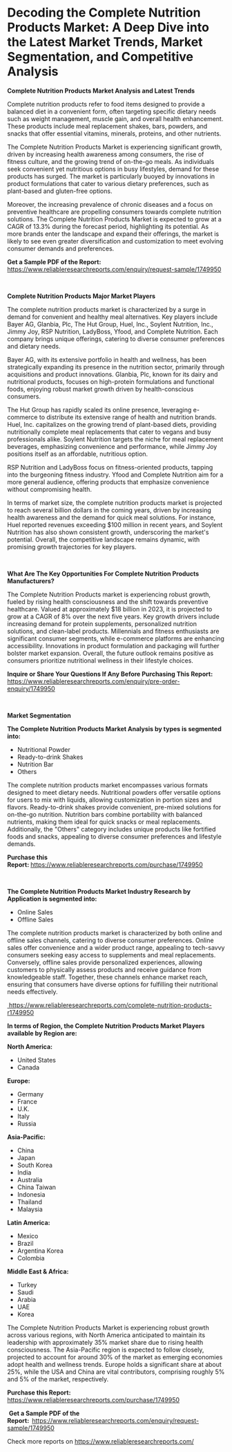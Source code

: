 <p><h1>Decoding the Complete Nutrition Products Market: A Deep Dive into the Latest Market Trends, Market Segmentation, and Competitive Analysis</h1></p><p><strong>Complete Nutrition Products Market Analysis and Latest Trends</strong></p>
<p><p>Complete nutrition products refer to food items designed to provide a balanced diet in a convenient form, often targeting specific dietary needs such as weight management, muscle gain, and overall health enhancement. These products include meal replacement shakes, bars, powders, and snacks that offer essential vitamins, minerals, proteins, and other nutrients.</p><p>The Complete Nutrition Products Market is experiencing significant growth, driven by increasing health awareness among consumers, the rise of fitness culture, and the growing trend of on-the-go meals. As individuals seek convenient yet nutritious options in busy lifestyles, demand for these products has surged. The market is particularly buoyed by innovations in product formulations that cater to various dietary preferences, such as plant-based and gluten-free options.</p><p>Moreover, the increasing prevalence of chronic diseases and a focus on preventive healthcare are propelling consumers towards complete nutrition solutions. The Complete Nutrition Products Market is expected to grow at a CAGR of 13.3% during the forecast period, highlighting its potential. As more brands enter the landscape and expand their offerings, the market is likely to see even greater diversification and customization to meet evolving consumer demands and preferences.</p></p>
<p><strong>Get a Sample PDF of the Report:&nbsp;</strong> <a href="https://www.reliableresearchreports.com/enquiry/request-sample/1749950?utm_campaign=2202&utm_medium=2&utm_source=Github&utm_content=ia&utm_term=07042025&utm_id=complete-nutrition-products">https://www.reliableresearchreports.com/enquiry/request-sample/1749950</a></p>
<p>&nbsp;</p>
<p><strong>Complete Nutrition Products Major Market Players</strong></p>
<p><p>The complete nutrition products market is characterized by a surge in demand for convenient and healthy meal alternatives. Key players include Bayer AG, Glanbia, Plc, The Hut Group, Huel, Inc., Soylent Nutrition, Inc., Jimmy Joy, RSP Nutrition, LadyBoss, Yfood, and Complete Nutrition. Each company brings unique offerings, catering to diverse consumer preferences and dietary needs.</p><p>Bayer AG, with its extensive portfolio in health and wellness, has been strategically expanding its presence in the nutrition sector, primarily through acquisitions and product innovations. Glanbia, Plc, known for its dairy and nutritional products, focuses on high-protein formulations and functional foods, enjoying robust market growth driven by health-conscious consumers.</p><p>The Hut Group has rapidly scaled its online presence, leveraging e-commerce to distribute its extensive range of health and nutrition brands. Huel, Inc. capitalizes on the growing trend of plant-based diets, providing nutritionally complete meal replacements that cater to vegans and busy professionals alike. Soylent Nutrition targets the niche for meal replacement beverages, emphasizing convenience and performance, while Jimmy Joy positions itself as an affordable, nutritious option.</p><p>RSP Nutrition and LadyBoss focus on fitness-oriented products, tapping into the burgeoning fitness industry. Yfood and Complete Nutrition aim for a more general audience, offering products that emphasize convenience without compromising health.</p><p>In terms of market size, the complete nutrition products market is projected to reach several billion dollars in the coming years, driven by increasing health awareness and the demand for quick meal solutions. For instance, Huel reported revenues exceeding $100 million in recent years, and Soylent Nutrition has also shown consistent growth, underscoring the market's potential. Overall, the competitive landscape remains dynamic, with promising growth trajectories for key players.</p></p>
<p>&nbsp;</p>
<p><strong>What Are The Key Opportunities For Complete Nutrition Products Manufacturers?</strong></p>
<p><p>The Complete Nutrition Products market is experiencing robust growth, fueled by rising health consciousness and the shift towards preventive healthcare. Valued at approximately $18 billion in 2023, it is projected to grow at a CAGR of 8% over the next five years. Key growth drivers include increasing demand for protein supplements, personalized nutrition solutions, and clean-label products. Millennials and fitness enthusiasts are significant consumer segments, while e-commerce platforms are enhancing accessibility. Innovations in product formulation and packaging will further bolster market expansion. Overall, the future outlook remains positive as consumers prioritize nutritional wellness in their lifestyle choices.</p></p>
<p><strong>Inquire or Share Your Questions If Any Before Purchasing This Report:</strong> <a href="https://www.reliableresearchreports.com/enquiry/pre-order-enquiry/1749950?utm_campaign=2202&utm_medium=2&utm_source=Github&utm_content=ia&utm_term=07042025&utm_id=complete-nutrition-products">https://www.reliableresearchreports.com/enquiry/pre-order-enquiry/1749950</a></p>
<p>&nbsp;</p>
<p><strong>Market Segmentation</strong></p>
<p><strong>The Complete Nutrition Products Market Analysis by types is segmented into:</strong></p>
<p><ul><li>Nutritional Powder</li><li>Ready-to-drink Shakes</li><li>Nutrition Bar</li><li>Others</li></ul></p>
<p><p>The complete nutrition products market encompasses various formats designed to meet dietary needs. Nutritional powders offer versatile options for users to mix with liquids, allowing customization in portion sizes and flavors. Ready-to-drink shakes provide convenient, pre-mixed solutions for on-the-go nutrition. Nutrition bars combine portability with balanced nutrients, making them ideal for quick snacks or meal replacements. Additionally, the "Others" category includes unique products like fortified foods and snacks, appealing to diverse consumer preferences and lifestyle demands.</p></p>
<p><strong>Purchase this Report:&nbsp;</strong><a href="https://www.reliableresearchreports.com/purchase/1749950?utm_campaign=2202&utm_medium=2&utm_source=Github&utm_content=ia&utm_term=07042025&utm_id=complete-nutrition-products">https://www.reliableresearchreports.com/purchase/1749950</a></p>
<p>&nbsp;</p>
<p><strong>The Complete Nutrition Products Market Industry Research by Application is segmented into:</strong></p>
<p><ul><li>Online Sales</li><li>Offline Sales</li></ul></p>
<p><p>The complete nutrition products market is characterized by both online and offline sales channels, catering to diverse consumer preferences. Online sales offer convenience and a wider product range, appealing to tech-savvy consumers seeking easy access to supplements and meal replacements. Conversely, offline sales provide personalized experiences, allowing customers to physically assess products and receive guidance from knowledgeable staff. Together, these channels enhance market reach, ensuring that consumers have diverse options for fulfilling their nutritional needs effectively.</p></p>
<p><a href="https://www.reliableresearchreports.com/complete-nutrition-products-r1749950?utm_campaign=2202&utm_medium=2&utm_source=Github&utm_content=ia&utm_term=07042025&utm_id=complete-nutrition-products">&nbsp;https://www.reliableresearchreports.com/complete-nutrition-products-r1749950</a></p>
<p><strong>In terms of Region, the Complete Nutrition Products Market Players available by Region are:</strong></p>
<p>
    <p> <strong> North America: </strong>
        <ul>
            <li>United States</li>
            <li>Canada</li>
        </ul>
        </p> 
    <p> <strong> Europe: </strong>
        <ul>
            <li>Germany</li>
            <li>France</li>
            <li>U.K.</li>
            <li>Italy</li>
            <li>Russia</li>
        </ul>
        </p> 
    <p> <strong> Asia-Pacific: </strong>
        <ul>
            <li>China</li>
            <li>Japan</li>
            <li>South Korea</li>
            <li>India</li>
            <li>Australia</li>
            <li>China Taiwan</li>
            <li>Indonesia</li>
            <li>Thailand</li>
            <li>Malaysia</li>
        </ul>
        </p> 
    <p> <strong> Latin America: </strong>
        <ul>
            <li>Mexico</li>
            <li>Brazil</li>
            <li>Argentina Korea</li>
            <li>Colombia</li>
        </ul>
        </p> 
    <p> <strong> Middle East & Africa: </strong>
        <ul>
            <li>Turkey</li>
            <li>Saudi</li>
            <li>Arabia</li>
            <li>UAE</li>
            <li>Korea</li>
        </ul>
    </p>
    </p>
<p><p>The Complete Nutrition Products Market is experiencing robust growth across various regions, with North America anticipated to maintain its leadership with approximately 35% market share due to rising health consciousness. The Asia-Pacific region is expected to follow closely, projected to account for around 30% of the market as emerging economies adopt health and wellness trends. Europe holds a significant share at about 25%, while the USA and China are vital contributors, comprising roughly 5% and 5% of the market, respectively.</p></p>
<p><strong>Purchase this Report: </strong><a href="https://www.reliableresearchreports.com/purchase/1749950?utm_campaign=2202&utm_medium=2&utm_source=Github&utm_content=ia&utm_term=07042025&utm_id=complete-nutrition-products">https://www.reliableresearchreports.com/purchase/1749950</a></p>
<p>&nbsp;<strong>Get a Sample PDF of the Report:&nbsp;&nbsp;</strong><a href="https://www.reliableresearchreports.com/enquiry/request-sample/1749950?utm_campaign=2202&utm_medium=2&utm_source=Github&utm_content=ia&utm_term=07042025&utm_id=complete-nutrition-products">https://www.reliableresearchreports.com/enquiry/request-sample/1749950</a></p>
<p><strong></strong></p>
<p>Check more reports on <a href="https://www.reliableresearchreports.com/?utm_campaign=2202&utm_medium=2&utm_source=Github&utm_content=ia&utm_term=07042025&utm_id=complete-nutrition-products">https://www.reliableresearchreports.com/</a></p>